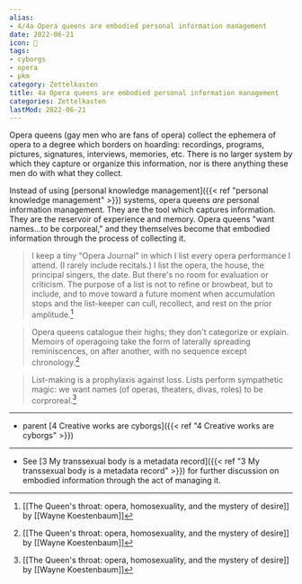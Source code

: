 ```yaml
---
alias:
- 4/4a Opera queens are embodied personal information management
date: 2022-06-21
icon: 🔖
tags:
- cyborgs
- opera
- pkm
category: Zettelkasten
title: 4a Opera queens are embodied personal information management
categories: Zettelkasten
lastMod: 2022-06-21
---
```

Opera queens (gay men who are fans of opera) collect the ephemera of opera to a degree which borders on hoarding: recordings, programs, pictures, signatures, interviews, memories, etc. There is no larger system by which they capture or organize this information, nor is there anything these men do with what they collect.

Instead of using [personal knowledge management]({{< ref "personal knowledge management" >}}) systems, opera queens *are* personal information management. They are the tool which captures information. They are the reservoir of experience and memory. Opera queens "want names...to be corporeal," and they themselves become that embodied information through the process of collecting it.

> I keep a tiny "Opera Journal" in which I list every opera performance I attend. (I rarely include recitals.) I list the opera, the house, the principal singers, the date. But there's no room for evaluation or criticism. The purpose of a list is not to refine or browbeat, but to include, and to move toward a future moment when accumulation stops and the list-keeper can cull, recollect, and rest on the prior amplitude.[^1]

> Opera queens catalogue their highs; they don't categorize or explain. Memoirs of operagoing take the form of laterally spreading reminiscences, on after another, with no sequence except chronology.[^1]

> List-making is a prophylaxis against loss. Lists perform sympathetic magic: we want names (of operas, theaters, divas, roles) to be corproreal.[^1]

[^1]: [[The Queen's throat: opera, homosexuality, and the mystery of desire]] by [[Wayne Koestenbaum]]

-----

- parent [4 Creative works are cyborgs]({{< ref "4 Creative works are cyborgs" >}})

-----

- See [3 My transsexual body is a metadata record]({{< ref "3 My transsexual body is a metadata record" >}}) for further discussion on embodied information through the act of managing it.
